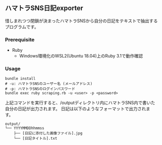 ## ハマトラSNS日記exporter

惜しまれつつ閉鎖が決まったハマトラSNSから自分の日記をテキストで抽出するプログラムです。

### Prerequisite

- Ruby
  - Windows環境化のWSL2(Ubuntu 18.04)上のRuby 3.1で動作確認

### Usage

```shell
bundle install
# -u: ハマトラSNSのユーザー名 (メールアドレス)
# -p: ハマトラSNSのログインパスワード
bundle exec ruby scraping.rb -u <user> -p <password>
```

上記コマンドを実行すると、/outputディレクトリ内にハマトラSNS内で書いた自分の日記が出力されます。
日記は以下のようなフォーマットで出力されます。

```shell
output/
└── YYYYMMDDhhmmss
    ├── [日記に添付した画像ファイル].jpg
    └── [日記タイトル].txt
```